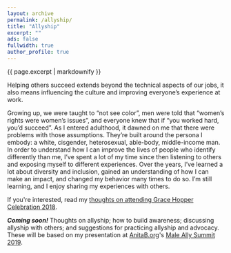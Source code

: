 ```yaml
---
layout: archive
permalink: /allyship/
title: "Allyship"
excerpt: ""
ads: false
fullwidth: true
author_profile: true
---
```


{{ page.excerpt | markdownify }}

<section class="page__hero">
<div class="grid__wrapper">
  <p>
    Helping others succeed extends beyond the technical aspects of our jobs, it also means influencing
    the culture and improving everyone’s experience at work.
  </p>
  
  <p>
    Growing up, we were taught to “not see color”, men were told that “women’s rights were women’s issues”,
    and everyone knew that if “you worked hard, you’d succeed”. As I entered adulthood, it dawned on me
    that there were problems with those assumptions. They’re built around the persona I embody: a white,
    cisgender, heterosexual, able-body, middle-income man. In order to understand how I can improve the
    lives of people who identify differently than me, I’ve spent a lot of my time since then listening to
    others and exposing myself to different experiences. Over the years, I’ve learned a lot about diversity
    and inclusion, gained an understanding of how I can make an impact, and changed my behavior many times
    to do so. I’m still learning, and I enjoy sharing my experiences with others.
  </p>
  
  <p>
    If you're interested, read my <a href="/words/gracehopper/">thoughts on attending Grace Hopper Celebration 2018</a>.
  </p>
  
  <p>
    <strong><i>Coming soon!</i></strong> Thoughts on allyship; how to build awareness; discussing allyship
    with others; and suggestions for practicing allyship and advocacy. These will be based on my presentation
    at <a href="https://anitab.org/">AnitaB.org</a>'s
    <a href="https://community.anitab.org/event/male-ally-summit-2019/">Male Ally Summit 2019</a>.
  </p>
</div>
</section>
